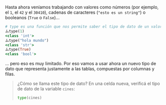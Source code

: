 Hasta ahora veníamos trabajando con valores como números (por ejemplo, el `1`, el `42` y el `30410`), cadenas de caracteres (`"esto es un string"`) o booleanos (`True` o `False`)...


```ruby
# type es una función que nos permite saber el tipo de dato de un valor
ムtype(1)
<class 'int'>
ムtype("hola mundo")
<class 'str'>
ムtype(True)
<class 'bool'>
```
... pero eso es muy limitado. Por eso vamos a usar ahora un nuevo tipo de dato que representa justamente a las tablas, compuestas por columnas y filas.

> ¿Cómo se llama este tipo de dato? En una celda nueva, verificá el tipo de dato de la variable `cines`:
>
> ```python
> type(cines)
> ```
> 
